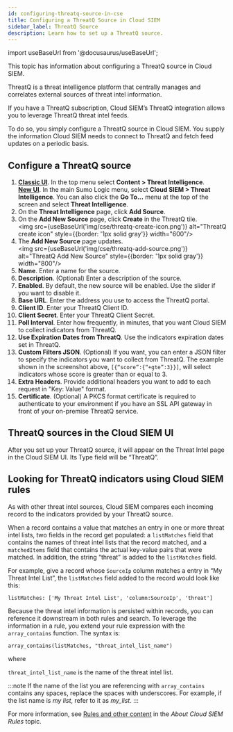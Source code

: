 ```yaml
---
id: configuring-threatq-source-in-cse
title: Configuring a ThreatQ Source in Cloud SIEM
sidebar_label: ThreatQ Source
description: Learn how to set up a ThreatQ source.
---
```


import useBaseUrl from '@docusaurus/useBaseUrl';

<!-- Per DOCS-35, once we support cat with the threatlookup search operator, REPLACE THE CONTENTS OF THIS ARTICLE WITH THE FOLLOWING:

ThreatQ is a threat intelligence platform that centrally manages and correlates external sources of threat intel information. If you have a ThreatQ subscription, you can leverage ThreatQ threat intel feeds. 

To do so, [ingest threat intelligence indicators](/docs/security/threat-intelligence/about-threat-intelligence/#ingest-threat-intelligence-indicators) from your ThreatQ source.

## Looking for ThreatQ indicators using Cloud SIEM rules

Threat Intelligence sources are used at the time of record ingestion. When a record is ingested, Cloud SIEM determines whether any of the fields in the record exist in any of your Threat Intelligence sources. When a record contains a value that matches an entry in one or more Threat Intelligence sources, the `hasThreatMatch` Cloud SIEM rules function searches incoming records in Cloud SIEM for matches to threat intelligence indicators. For more information, see [Find Threats with Cloud SIEM](/docs/security/threat-intelligence/threat-indicators-in-cloud-siem/).
-->

This topic has information about configuring a ThreatQ source in Cloud SIEM.

ThreatQ is a threat intelligence platform that centrally manages and correlates external sources of threat intel information. 

If you have a ThreatQ subscription, Cloud SIEM’s ThreatQ integration allows you to leverage ThreatQ threat intel feeds. 

To do so, you simply configure a ThreatQ source in Cloud SIEM. You supply the information Cloud SIEM needs to connect to ThreatQ and fetch feed updates on a periodic basis.

## Configure a ThreatQ source

1. [**Classic UI**](/docs/get-started/sumo-logic-ui-classic). In the top menu select **Content > Threat Intelligence**. <br/>[**New UI**](/docs/get-started/sumo-logic-ui). In the main Sumo Logic menu, select **Cloud SIEM > Threat Intelligence**. You can also click the **Go To...** menu at the top of the screen and select **Threat Intelligence**.  
1. On the **Threat Intelligence** page, click **Add Source**. 
1. On the **Add New Source** page, click **Create** in the ThreatQ tile. <br/><img src={useBaseUrl('img/cse/threatq-create-icon.png')} alt="ThreatQ create icon" style={{border: '1px solid gray'}} width="600"/>
1. The **Add New Source** page updates. <br/><img src={useBaseUrl('img/cse/threatq-add-source.png')} alt="ThreatQ Add New Source" style={{border: '1px solid gray'}} width="800"/>
1. **Name**. Enter a name for the source.
1. **Description**. (Optional) Enter a description of the source.
1. **Enabled**. By default, the new source will be enabled. Use the slider if you want to disable it.
1. **Base URL**. Enter the address you use to access the ThreatQ portal.
1. **Client ID**. Enter your ThreatQ Client ID.
1. **Client Secret**. Enter your ThreatQ Client Secret.
1. **Poll Interval**. Enter how frequently, in minutes, that you want Cloud SIEM to collect indicators from ThreatQ.
1. **Use Expiration Dates from ThreatQ**. Use the indicators expiration dates set in ThreatQ.
1. **Custom Filters JSON**. (Optional) If you want, you can enter a JSON filter to specify the indicators you want to collect from ThreatQ. The example shown in the screenshot above, `[{“score”:{“+gte”:3}}]`, will select indicators whose score is greater than or equal to 3.
1. **Extra Headers**. Provide additional headers you want to add to each request in "Key: Value" format.
1. **Certificate**. (Optional) A PKCS format certificate is required to authenticate to your environment if you have an SSL API gateway in front of your on-premise ThreatQ service.

## ThreatQ sources in the Cloud SIEM UI

After you set up your ThreatQ source, it will appear on the Threat Intel page in the Cloud SIEM UI. Its Type field will be “ThreatQ”.

## Looking for ThreatQ indicators using Cloud SIEM rules

As with other threat intel sources, Cloud SIEM compares each incoming record to the indicators provided by your ThreatQ source. 

When a record contains a value that matches an entry in one or more threat intel lists, two fields in the record get populated: a `listMatches` field that contains the names of threat intel lists that the record matched, and a `matchedItems` field that contains the actual key-value pairs that were matched. In addition, the string “threat” is added to the `listMatches` field.  

For example, give a record whose `SourceIp` column matches a entry in “My Threat Intel List”, the `listMatches` field added to the record would look like this:

`listMatches: ['My Threat Intel List', 'column:SourceIp', 'threat']`

Because the threat intel information is persisted within records, you can reference it downstream in both rules and search. To leverage the information in a rule, you extend your rule expression with the `array_contains` function. The syntax is:

`array_contains(listMatches, "threat_intel_list_name")`

where 

`threat_intel_list_name` is the name of the threat intel list.

:::note
If the name of the list you are referencing with `array_contains` contains any spaces, replace the spaces with underscores. For example, if the list name is *my list*, refer to it as *my_list*.
:::

For more information, see [Rules and other content](/docs/cse/rules/about-cse-rules#rules-and-other-content) in the *About Cloud SIEM Rules* topic.  

